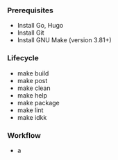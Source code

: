 ### Prerequisites

- Install Go, Hugo
- Install Git
- Install GNU Make (version 3.81+)


### Lifecycle

- make build
- make post
- make clean
- make help
- make package
- make lint
- make idkk

### Workflow

- a
